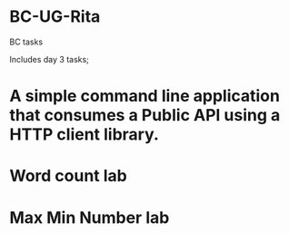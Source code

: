 # BC-UG-Rita
BC tasks

Includes day 3 tasks;

  # A simple command line application that consumes a Public API using a HTTP client library.
  # Word count lab
  # Max Min Number lab
